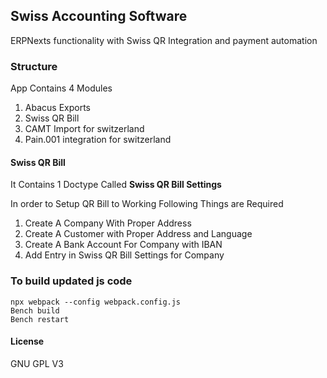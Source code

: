## Swiss Accounting Software

ERPNexts functionality with Swiss QR Integration and payment automation


### Structure

App Contains 4 Modules

1. Abacus Exports
2. Swiss QR Bill
3. CAMT Import for switzerland
4. Pain.001 integration for switzerland

#### Swiss QR Bill

It Contains 1 Doctype Called **Swiss QR Bill Settings**

In order to Setup QR Bill to Working Following Things are Required

1. Create A Company With Proper Address
2. Create A Customer with Proper Address and Language
3. Create A Bank Account For Company with IBAN
4. Add Entry in Swiss QR Bill Settings for Company

### To build updated js code
```
npx webpack --config webpack.config.js
Bench build
Bench restart
```

#### License

GNU GPL V3
